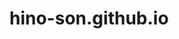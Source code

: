 
# hino-son.github.io

<a href="https://github.com/hino-son/hino-son.github.io/raw/main/CoffeeDrop.apk">
